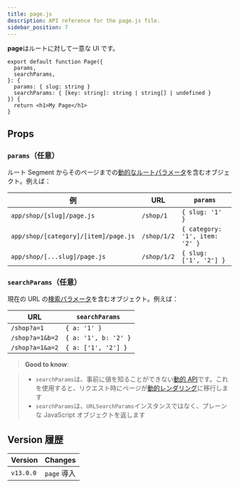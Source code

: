 ```yaml
---
title: page.js
description: API reference for the page.js file.
sidebar_position: 7
---
```


**page**はルートに対して一意な UI です。

```tsx title="app/blog/[slug]/page.tsx"
export default function Page({
  params,
  searchParams,
}: {
  params: { slug: string }
  searchParams: { [key: string]: string | string[] | undefined }
}) {
  return <h1>My Page</h1>
}
```

## Props

### `params`（任意）

ルート Segment からそのページまでの[動的なルートパラメータ](/docs/app-router/building-your-application/routing/dynamic-routes)を含むオブジェクト。例えば：

| 例                                   | URL         | `params`                       |
| ------------------------------------ | ----------- | ------------------------------ |
| `app/shop/[slug]/page.js`            | `/shop/1`   | `{ slug: '1' }`                |
| `app/shop/[category]/[item]/page.js` | `/shop/1/2` | `{ category: '1', item: '2' }` |
| `app/shop/[...slug]/page.js`         | `/shop/1/2` | `{ slug: ['1', '2'] }`         |

### `searchParams`（任意）

現在の URL の[検索パラメータ](https://developer.mozilla.org/en-US/docs/Learn/Common_questions/What_is_a_URL#parameters)を含むオブジェクト。例えば：

| URL             | `searchParams`       |
| --------------- | -------------------- |
| `/shop?a=1`     | `{ a: '1' }`         |
| `/shop?a=1&b=2` | `{ a: '1', b: '2' }` |
| `/shop?a=1&a=2` | `{ a: ['1', '2'] }`  |

> **Good to know**:

<!-- TODO: Fix links -->

> - `searchParams`は、事前に値を知ることができない[動的 API](/docs/app-router/building-your-application/rendering/server-components#server-rendering-strategies#dynamic-functions)です。これを使用すると、リクエスト時にページが[動的レンダリング](/docs/app-router/building-your-application/rendering/server-components#動的レンダリング)に移行します
> - `searchParams`は、`URLSearchParams`インスタンスではなく、プレーンな JavaScript オブジェクトを返します

## Version 履歴

| Version   | Changes     |
| --------- | ----------- |
| `v13.0.0` | `page` 導入 |
